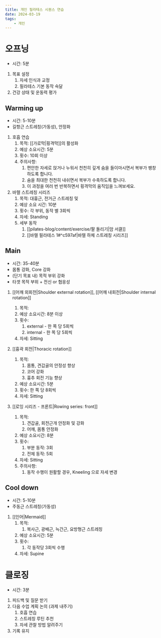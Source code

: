 ```yaml
---
title: 개인 필라테스 시퀀스 연습
date: 2024-03-19
tags:
    - 개인
---
```


# 오프닝
- 시간: 5분
1. 목표 설정
    1. 자세 인식과 교정
    2. 필라테스 기본 동작 숙달
2. 건강 상태 및 운동력 평가

## Warming up
- 시간: 5-10분
- 길항근 스트레칭(가동성), 안정화

1. 호흡 연습
    1. 목적: [[가로막|횡격막]]의 활성화
    2. 예상 소요시간: 5분
    3. 횟수: 10회 이상
    4. 주의사항:
        1. 편안한 자세로 앉거나 누워서 천천히 깊게 숨을 들이마시면서 복부가 팽창하도록 합니다.
        2. 숨을 최대한 천천히 내쉬면서 복부가 수축하도록 합니다.
        3. 이 과정을 여러 번 반복하면서 횡격막의 움직임을 느껴보세요.
2. 바렐 스트레칭 시리즈
    1. 목적: 대흉근, 전거근 스트레칭 및
    2. 예상 소요 시간: 10분
    3. 횟수: 각 부위, 동작 별 3회씩
    4. 자세: Standing
    5. 세부 동작
        1. [[pilates-blog/content/exercise/팔 돌리기|암 서클]]
        2. [[바렐 필라테스 1#^c597af|바렐 하체 스트레칭 시리즈]]


## Main
- 시간: 35-40분
- 몸통 강화, Core 강화
- (단기 목표 내) 목적 부위 강화
- 타겟 목적 부위 + 전신 or 협응성

1. [[어깨 외회전|Shoulder external rotation]], [[어깨 내회전|Shoulder internal rotation]]
    1. 목적:
    2. 예상 소요시간: 8분 이상
    3. 횟수:
        1. external - 한 쪽 당 5회씩
        2. internal - 한 쪽 당 5회씩
    4. 자세: Sitting

2. [[흉곽 회전|Thoracic rotation]]
    1. 목적:
        1. 몸통, 견갑골의 안정성 향상
        2. 코어 강화
        3. 흉추 회전 기능 향상
    2. 예상 소요시간: 5분
    3. 횟수: 한 쪽 당 8회씩
    4. 자세: Sitting
   
3. [[로잉 시리즈 - 프론트|Rowing series: front]]
    1. 목적:
        1. 견갑골, 회전근개 안정화 및 강화
        2. 어깨, 몸통 안정화
    2. 예상 소요시간: 8분
    3. 횟수:
        1. 부분 동작: 3회
        2. 전체 동작: 5회
    4. 자세: Sitting
    5. 주의사항:
        1. 동작 수행이 원활할 경우, Kneeling 으로 자세 변경

## Cool down
- 시간: 5-10분
- 주동근 스트레칭(가동성)

1. [[인어|Mermaid]]
    1. 목적:
        1. 복사근, 광배근, 늑간근, 요방형근 스트레칭
    2. 예상 소요시간: 5분
    3. 횟수:
        1. 각 동작당 3회씩 수행
    4. 자세: Supine


# 클로징

- 시간: 3분
1. 피드백 및 질문 받기
2. 다음 수업 계획 논의 (과제 내주기)
    1. 호흡 연습
    2. 스트레칭 루틴 추천
    3. 자세 관찰 방법 알려주기
3. 기록 유지


